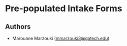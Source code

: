 # Pre-populated Intake Forms

## Authors

* Marouane Marzouki ([mmarzouki3@gatech.edu](mailto:mmarzouki3@gatech.edu))
